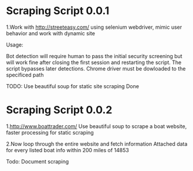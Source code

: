 # Scraping Script 0.0.1 

1.Work with http://streeteasy.com/ using selenium webdriver, mimic user behavior and work with dynamic site

Usage:
  
  Bot detection will require human to pass the initial security screening but will work fine after closing the first session and restarting the script. The script bypasses later detections. 
  Chrome driver must be dowloaded to the specificed path
  
TODO:
   Use beautiful soup for static site scraping
   Done
   
# Scraping Script 0.0.2
1.http://www.boattrader.com/
Use beautiful soup to scrape a boat website, faster processing for static scraping

2.Now loop through the entire website and fetch information
Attached data for every listed boat info within 200 miles of 14853

Todo: Document scraping
